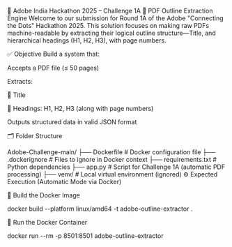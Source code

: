 📄 Adobe India Hackathon 2025 – Challenge 1A
🧠 PDF Outline Extraction Engine
Welcome to our submission for Round 1A of the Adobe "Connecting the Dots" Hackathon 2025. This solution focuses on making raw PDFs machine-readable by extracting their logical outline structure—Title, and hierarchical headings (H1, H2, H3), with page numbers.

✅ Objective
Build a system that:

Accepts a PDF file (≤ 50 pages)

Extracts:

📌 Title

🔖 Headings: H1, H2, H3 (along with page numbers)

Outputs structured data in valid JSON format

🗂 Folder Structure

Adobe-Challenge-main/
├── Dockerfile              # Docker configuration file
├── .dockerignore           # Files to ignore in Docker context
├── requirements.txt        # Python dependencies
├── app.py                 # Script for Challenge 1A (automatic PDF processing)
├── venv/                   # Local virtual environment (ignored)
⚙️ Expected Execution (Automatic Mode via Docker)


🔨 Build the Docker Image


docker build --platform linux/amd64 -t adobe-outline-extractor .


🚀 Run the Docker Container

docker run --rm -p 8501:8501 adobe-outline-extractor
